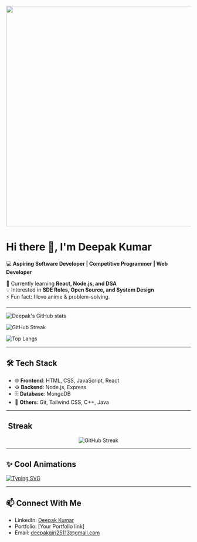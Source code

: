 <p align="center">
  <img src="https://media.giphy.com/media/13HgwGsXF0aiGY/giphy.gif" width="600">
</p>

# Hi there 👋, I'm Deepak Kumar  

💻 **Aspiring Software Developer | Competitive Programmer | Web Developer**  

🌱 Currently learning **React, Node.js, and DSA**  
💡 Interested in **SDE Roles, Open Source, and System Design**  
⚡ Fun fact: I love anime & problem-solving.  

---

<!-- GitHub Stats -->
![Deepak's GitHub stats](https://github-readme-stats.vercel.app/api?username=ShadowMonarch-Dark&show_icons=true&theme=radical)

<!-- Streak Stats -->
![GitHub Streak](https://github-readme-streak-stats-eight.vercel.app?user=ShadowMonarch-Dark&theme=radical)

<!-- Top Languages -->
![Top Langs](https://github-readme-stats.vercel.app/api/top-langs/?username=ShadowMonarch-Dark&layout=compact&theme=radical)

---

## 🛠️ Tech Stack
- 🌐 **Frontend**: HTML, CSS, JavaScript, React  
- ⚙️ **Backend**: Node.js, Express  
- 🗄️ **Database**: MongoDB  
- 🚀 **Others**: Git, Tailwind CSS, C++, Java  

---

##  ​ Streak
<p align="center">
  <img src="https://github-readme-streak-stats-eight.vercel.app?user=ShadowMonarch-Dark&theme=radical" alt="GitHub Streak" />
</p>




---

## ✨ Cool Animations
[![Typing SVG](https://readme-typing-svg.herokuapp.com?size=22&duration=4000&color=00F7FF&lines=Hi+There!+I'm+Deepak;Competitive+Programmer;Frontend+Developer;Anime+Lover)](https://git.io/typing-svg)

---

## 📫 Connect With Me
- LinkedIn: [Deepak Kumar](https://www.linkedin.com/in/deepak-kumar-7a4a3b258/)  
- Portfolio: [Your Portfolio link]  
- Email: deepakgiri25113@gmail.com  
